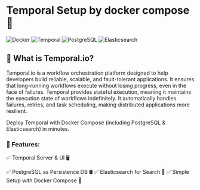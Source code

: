 # Temporal Setup by docker compose 🚀

![Docker](https://img.shields.io/badge/Docker-✔-blue)
![Temporal](https://img.shields.io/badge/Temporal-Workflow-orange)
![PostgreSQL](https://img.shields.io/badge/PostgreSQL-DB-336791?logo=postgresql)
![Elasticsearch](https://img.shields.io/badge/Elasticsearch-Search-005571?logo=elasticsearch)

## 📌 What is Temporal.io?

Temporal.io is a workflow orchestration platform designed to help developers build reliable, scalable, and fault-tolerant applications. It ensures that long-running workflows execute without losing progress, even in the face of failures.
Temporal provides stateful execution, meaning it maintains the execution state of workflows indefinitely. It automatically handles failures, retries, and task scheduling, making distributed applications more resilient.

Deploy Temporal with Docker Compose (including PostgreSQL & Elasticsearch) in minutes.

### 📌 Features:
✅ Temporal Server & UI 🖥️

✅ PostgreSQL as Persistence DB 🛢️
✅ Elasticsearch for Search 🔎
✅ Simple Setup with Docker Compose 🚀
